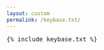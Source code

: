 ```yaml
---
layout: custom
permalink: /keybase.txt/
---
```


<div style="font-family:monospace;">
  {% include keybase.txt %}
</div>
